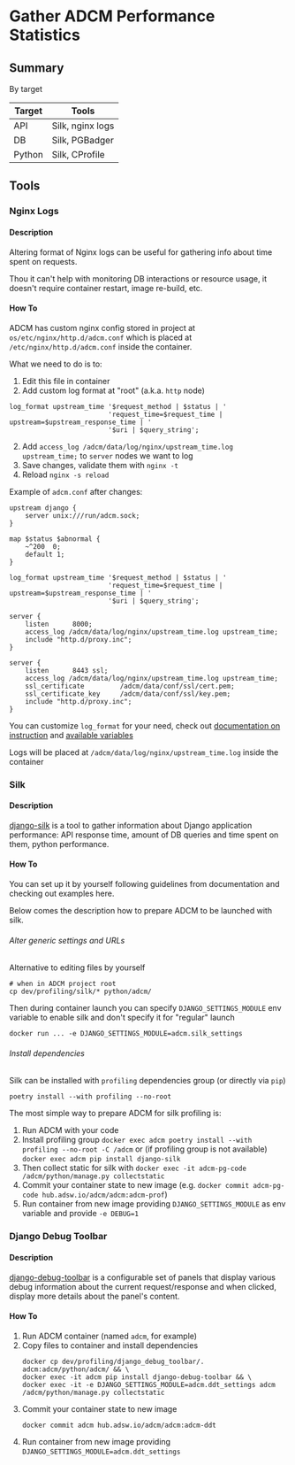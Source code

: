 # Gather ADCM Performance Statistics

## Summary

By target

| Target | Tools            |
|--------|------------------|
| API    | Silk, nginx logs |
| DB     | Silk, PGBadger   |
| Python | Silk, CProfile   |

## Tools

### Nginx Logs

#### Description

Altering format of Nginx logs can be useful for gathering info about time spent on requests.

Thou it can't help with monitoring DB interactions or resource usage, 
it doesn't require container restart, image re-build, etc.

#### How To

ADCM has custom nginx config stored in project at `os/etc/nginx/http.d/adcm.conf`
which is placed at `/etc/nginx/http.d/adcm.conf` inside the container.

What we need to do is to:
1. Edit this file in container
2. Add custom log format at "root" (a.k.a. `http` node)
```
log_format upstream_time '$request_method | $status | '
                         'request_time=$request_time | upstream=$upstream_response_time | '
                         '$uri | $query_string';
```
2. Add `access_log /adcm/data/log/nginx/upstream_time.log upstream_time;`
   to `server` nodes we want to log
3. Save changes, validate them with `nginx -t`
4. Reload `nginx -s reload`

Example of `adcm.conf` after changes:
```text
upstream django {
    server unix:///run/adcm.sock; 
}

map $status $abnormal {
    ~^200  0;
    default 1;
}

log_format upstream_time '$request_method | $status | '
                         'request_time=$request_time | upstream=$upstream_response_time | '
                         '$uri | $query_string';

server {
    listen      8000;
    access_log /adcm/data/log/nginx/upstream_time.log upstream_time;
    include "http.d/proxy.inc";
}

server {
    listen      8443 ssl;
    access_log /adcm/data/log/nginx/upstream_time.log upstream_time;
    ssl_certificate         /adcm/data/conf/ssl/cert.pem;
    ssl_certificate_key     /adcm/data/conf/ssl/key.pem;    
    include "http.d/proxy.inc";
}
```

You can customize `log_format` for your need, check out
[documentation on instruction](https://nginx.org/en/docs/http/ngx_http_log_module.html#log_format) 
and [available variables](https://nginx.org/en/docs/http/ngx_http_core_module.html#var_status)

Logs will be placed at `/adcm/data/log/nginx/upstream_time.log` inside the container

### Silk

#### Description

[django-silk](https://github.com/jazzband/django-silk) 
is a tool to gather information about Django application performance:
API response time, amount of DB queries and time spent on them, python performance.

#### How To

You can set up it by yourself following guidelines from documentation
and checking out examples here.

Below comes the description how to prepare ADCM to be launched with silk.

###### Alter generic settings and URLs

Alternative to editing files by yourself

```shell
# when in ADCM project root
cp dev/profiling/silk/* python/adcm/
```

Then during container launch you can specify `DJANGO_SETTINGS_MODULE` env variable to enable silk
and don't specify it for "regular" launch

```shell
docker run ... -e DJANGO_SETTINGS_MODULE=adcm.silk_settings
```

###### Install dependencies

Silk can be installed with `profiling` dependencies group (or directly via `pip`)

```shell
poetry install --with profiling --no-root
```

The most simple way to prepare ADCM for silk profiling is: 

1. Run ADCM with your code
2. Install profiling group `docker exec adcm poetry install --with profiling --no-root -C /adcm`
   or (if profiling group is not available) `docker exec adcm pip install django-silk`
3. Then collect static for silk with `docker exec -it adcm-pg-code /adcm/python/manage.py collectstatic`
4. Commit your container state to new image (e.g. `docker commit adcm-pg-code hub.adsw.io/adcm/adcm:adcm-prof`)
5. Run container from new image providing `DJANGO_SETTINGS_MODULE` as env variable
   and provide `-e DEBUG=1`


### Django Debug Toolbar

#### Description

[django-debug-toolbar](https://github.com/django-commons/django-debug-toolbar) 
is a configurable set of panels that display various debug information about the current request/response and 
when clicked, display more details about the panel's content.

#### How To
1. Run ADCM container (named `adcm`, for example)
2. Copy files to container and install dependencies
   ```shell
   docker cp dev/profiling/django_debug_toolbar/. adcm:adcm/python/adcm/ && \
   docker exec -it adcm pip install django-debug-toolbar && \
   docker exec -it -e DJANGO_SETTINGS_MODULE=adcm.ddt_settings adcm /adcm/python/manage.py collectstatic
   ```
3. Commit your container state to new image
   ```shell
   docker commit adcm hub.adsw.io/adcm/adcm:adcm-ddt
   ```
4. Run container from new image providing `DJANGO_SETTINGS_MODULE=adcm.ddt_settings`